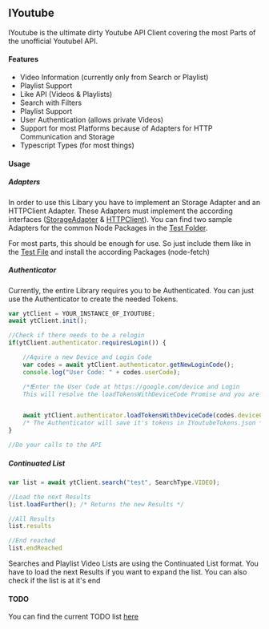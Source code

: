 ## IYoutube

IYoutube is the ultimate dirty Youtube API Client covering the most Parts of the unofficial YoutubeI API.

#### Features
- Video Information (currently only from Search or Playlist)
- Playlist Support
- Like API (Videos & Playlists)
- Search with Filters
- Playlist Support
- User Authentication (allows private Videos)
- Support for most Platforms because of Adapters for HTTP Communication and Storage
- Typescript Types (for most things)


#### Usage

##### Adapters
In order to use this Libary you have to implement an Storage Adapter and an HTTPClient Adapter. These Adapters must implement the according interfaces ([StorageAdapter](./src/interfaces/StorageAdapter.ts) & [HTTPClient](./src/interfaces/HTTPClient.ts)). You can find two sample Adapters for the common Node Packages in the [Test Folder](./test/).

For most parts, this should be enough for use. So just include them like in the [Test File](./test/main.ts) and install the according Packages (node-fetch)

##### Authenticator
Currently, the entire Library requires you to be Authenticated. You can just use the Authenticator to create the needed Tokens. 

```js
var ytClient = YOUR_INSTANCE_OF_IYOUTUBE;
await ytClient.init();

//Check if there needs to be a relogin
if(ytClient.authenticator.requiresLogin()) {

    //Aquire a new Device and Login Code
    var codes = await ytClient.authenticator.getNewLoginCode();
    console.log("User Code: " + codes.userCode);

    /*❗Enter the User Code at https://google.com/device and Login
    This will resolve the loadTokensWithDeviceCode Promise and you are now authenticated */


    await ytClient.authenticator.loadTokensWithDeviceCode(codes.deviceCode);
    /* The Authenticator will save it's tokens in IYoutubeTokens.json */
}

//Do your calls to the API
```

##### Continuated List
```js
var list = await ytClient.search("test", SearchType.VIDEO);

//Load the next Results
list.loadFurther(); /* Returns the new Results */

//All Results
list.results

//End reached
list.endReached

```
Searches and Playlist Video Lists are using the Continuated List format. You have to load the next Results if you want to expand the list. You can also check if the list is at it's end

#### TODO
You can find the current TODO list [here](./todo.md)

